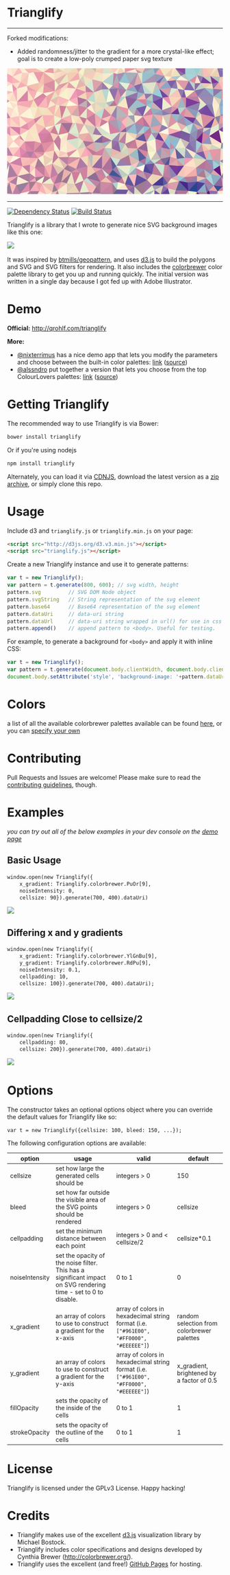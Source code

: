 # Trianglify

---

Forked modifications:
- Added randomness/jitter to the gradient for a more crystal-like effect; goal is to create a low-poly crumped paper svg texture

![](examples/example-jf.jpg)

---

[![Dependency Status](https://david-dm.org/qrohlf/trianglify.svg)](https://david-dm.org/qrohlf/trianglify) [![Build Status](https://travis-ci.org/qrohlf/trianglify.svg?branch=master)](https://travis-ci.org/qrohlf/trianglify)

Trianglify is a library that I wrote to generate nice SVG background images like this one:

![](examples/example1.jpg)

It was inspired by [btmills/geopattern](https://github.com/btmills/geopattern), and uses [d3.js](http://d3js.org) to build the polygons and SVG and SVG filters for rendering. It also includes the [colorbrewer](http://bl.ocks.org/mbostock/5577023) color palette library to get you up and running quickly. The initial version was written in a single day because I got fed up with Adobe Illustrator.

# Demo

**Official:**
http://qrohlf.com/trianglify

**More:**
- [@nixterrimus](https://github.com/nixterrimus) has a nice demo app that lets you modify the parameters and choose between the built-in color palettes: [link](http://nixterrimus.github.io/Triangle-Play-App/) ([source](https://github.com/nixterrimus/Triangle-Play-App))
- [@alssndro](https://github.com/alssndro) put together a version that lets you choose from the top ColourLovers palettes: [link](http://alssndro.github.io/trianglify-background-generator/) ([source](https://github.com/alssndro/trianglify-background-generator))

# Getting Trianglify
The recommended way to use Trianglify is via Bower:

```bash
bower install trianglify
```

Or if you're using nodejs

```bash
npm install trianglify
```

Alternately, you can load it via [CDNJS](http://cdnjs.com/libraries/trianglify), download the latest version as a [zip archive](https://github.com/qrohlf/trianglify/archive/master.zip), or simply clone this repo.

# Usage

Include d3 and `trianglify.js` or `trianglify.min.js` on your page:

```html
<script src="http://d3js.org/d3.v3.min.js"></script>
<script src="trianglify.js"></script>
```

Create a new Trianglify instance and use it to generate patterns:

```javascript
var t = new Trianglify();
var pattern = t.generate(800, 600); // svg width, height
pattern.svg         // SVG DOM Node object
pattern.svgString   // String representation of the svg element
pattern.base64      // Base64 representation of the svg element
pattern.dataUri     // data-uri string
pattern.dataUrl     // data-uri string wrapped in url() for use in css
pattern.append()    // append pattern to <body>. Useful for testing.
```

For example, to generate a background for `<body>` and apply it with inline CSS:

```javascript
var t = new Trianglify();
var pattern = t.generate(document.body.clientWidth, document.body.clientHeight);
document.body.setAttribute('style', 'background-image: '+pattern.dataUrl);
```

# Colors
a list of all the available colorbrewer palettes available can be found [here](http://bl.ocks.org/mbostock/5577023), or you can [specify your own](#options)

# Contributing

Pull Requests and Issues are welcome! Please make sure to read the [contributing guidelines](CONTRIBUTING.md), though.


# Examples

*you can try out all of the below examples in your dev console on the [demo page](http://qrohlf.com/trianglify/)*

## Basic Usage

```
window.open(new Trianglify({
    x_gradient: Trianglify.colorbrewer.PuOr[9],
    noiseIntensity: 0,
    cellsize: 90}).generate(700, 400).dataUri)
```

![](examples/example1.jpg)


## Differing x and y gradients

```
window.open(new Trianglify({
    x_gradient: Trianglify.colorbrewer.YlGnBu[9],
    y_gradient: Trianglify.colorbrewer.RdPu[9],
    noiseIntensity: 0.1,
    cellpadding: 10,
    cellsize: 100}).generate(700, 400).dataUri);
```

![](examples/example2.jpg)


## Cellpadding Close to cellsize/2

```
window.open(new Trianglify({
    cellpadding: 80,
    cellsize: 200}).generate(700, 400).dataUri)
```

![](examples/example3.jpg)


# Options

The constructor takes an optional options object where you can override the default values for Trianglify like so:

```
var t = new Trianglify({cellsize: 100, bleed: 150, ...});
```

The following configuration options are available:

option | usage | valid | default
--- | --- | --- | ---
cellsize | set how large the generated cells should be | integers > 0 | 150
bleed | set how far outside the visible area of the SVG points should be rendered | integers > 0 | cellsize
cellpadding | set the minimum distance between each point | integers > 0 and < cellsize/2 | cellsize*0.1
noiseIntensity | set the opacity of the noise filter. This has a significant impact on SVG rendering time - set to 0 to disable. | 0 to 1 | 0
x_gradient | an array of colors to use to construct a gradient for the x-axis | array of colors in hexadecimal string format (i.e. `["#961E00", "#FF0000", "#EEEEEE"]`) | random selection from colorbrewer palettes
y_gradient | an array of colors to use to construct a gradient for the y-axis | array of colors in hexadecimal string format (i.e. `["#961E00", "#FF0000", "#EEEEEE"]`) | x_gradient, brightened by a factor of 0.5
fillOpacity | sets the opacity of the inside of the cells | 0 to 1 | 1
strokeOpacity | sets the opacity of the outline of the cells | 0 to 1 | 1

# License

Trianglify is licensed under the GPLv3 License. Happy hacking!

# Credits
- Trianglify makes use of the excellent [d3.js](https://github.com/mbostock/d3) visualization library by Michael Bostock.
- Trianglify includes color specifications and designs developed by Cynthia Brewer (http://colorbrewer.org/).
- Trianglify uses the excellent (and free!) [GitHub Pages](https://pages.github.com) for hosting.